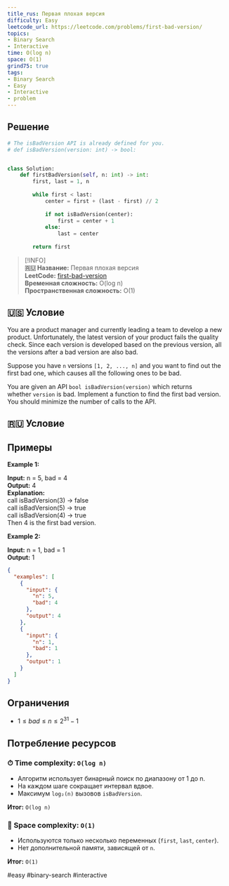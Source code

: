 ```yaml
---
title_rus: Первая плохая версия
difficulty: Easy
leetcode_url: https://leetcode.com/problems/first-bad-version/
topics:
- Binary Search
- Interactive
time: O(log n)
space: O(1)
grind75: true
tags:
- Binary Search
- Easy
- Interactive
- problem
---
```

## Решение

```python
# The isBadVersion API is already defined for you.  
# def isBadVersion(version: int) -> bool:  


class Solution:  
    def firstBadVersion(self, n: int) -> int:  
        first, last = 1, n  
  
        while first < last:  
            center = first + (last - first) // 2  
  
            if not isBadVersion(center):  
                first = center + 1  
            else:  
                last = center  
  
        return first
```

> [!INFO]  
> **🇷🇺 Название:** Первая плохая версия  
> **LeetCode:** [first-bad-version](https://leetcode.com/problems/first-bad-version/)  
> **Временная сложность:** O(log n)  
> **Пространственная сложность:** O(1)  



## 🇺🇸 Условие

You are a product manager and currently leading a team to develop a new product. Unfortunately, the latest version of your product fails the quality check. Since each version is developed based on the previous version, all the versions after a bad version are also bad.

Suppose you have `n` versions `[1, 2, ..., n]` and you want to find out the first bad one, which causes all the following ones to be bad.

You are given an API `bool isBadVersion(version)` which returns whether `version` is bad. Implement a function to find the first bad version. You should minimize the number of calls to the API.

## 🇷🇺 Условие

<!-- Место для вставки перевода на русском языке -->

## Примеры

**Example 1:**

**Input:** n = 5, bad = 4  
**Output:** 4  
**Explanation:**  
call isBadVersion(3) -> false  
call isBadVersion(5) -> true  
call isBadVersion(4) -> true  
Then 4 is the first bad version.  

**Example 2:**

**Input:** n = 1, bad = 1  
**Output:** 1  

```json
{
  "examples": [
    {
      "input": {
        "n": 5,
        "bad": 4
      },
      "output": 4
    },
    {
      "input": {
        "n": 1,
        "bad": 1
      },
      "output": 1
    }
  ]
}
```

## Ограничения

- $1 \leq bad \leq n \leq 2^{31} - 1$

## Потребление ресурсов
### ⏱ Time complexity: `O(log n)`

- Алгоритм использует бинарный поиск по диапазону от 1 до n.
- На каждом шаге сокращает интервал вдвое.
- Максимум `log₂(n)` вызовов `isBadVersion`.

**Итог:** `O(log n)`

### 🧠 Space complexity: `O(1)`

- Используются только несколько переменных (`first`, `last`, `center`).
- Нет дополнительной памяти, зависящей от `n`.

**Итог:** `O(1)`

#easy #binary-search #interactive
